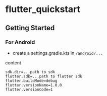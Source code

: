 # flutter_quickstart


## Getting Started

### For Android

- create a settings.gradle.kts in `/android/...`

content 

```
sdk.dir=...path to sdk
flutter.sdk=...path to flutter sdk
flutter.buildMode=debug
flutter.versionName=1.0.0
flutter.versionCode=1
```

